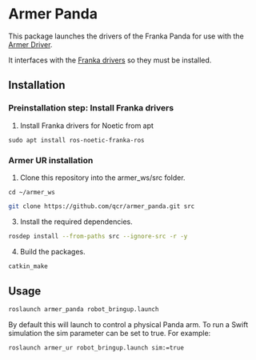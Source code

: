 # Armer Panda

This package launches the drivers of the Franka Panda for use with the [Armer Driver](https://github.com/qcr/armer).

It interfaces with the [Franka drivers](https://github.com/frankaemika/franka_ros) so they must be installed.


## Installation

### Preinstallation step: Install Franka drivers
1. Install Franka drivers for Noetic from apt
```
sudo apt install ros-noetic-franka-ros
```

### Armer UR installation
1. Clone this repository into the armer_ws/src folder.

```
cd ~/armer_ws
```
```sh
git clone https://github.com/qcr/armer_panda.git src
```
3. Install the required dependencies.
```sh
rosdep install --from-paths src --ignore-src -r -y 
```
4. Build the packages.
```sh
catkin_make 
```

## Usage
```sh
roslaunch armer_panda robot_bringup.launch 
```
 By default this will launch to control a physical Panda arm. To run a Swift simulation the sim parameter can be set to true. For example:

```sh
roslaunch armer_ur robot_bringup.launch sim:=true 
```
